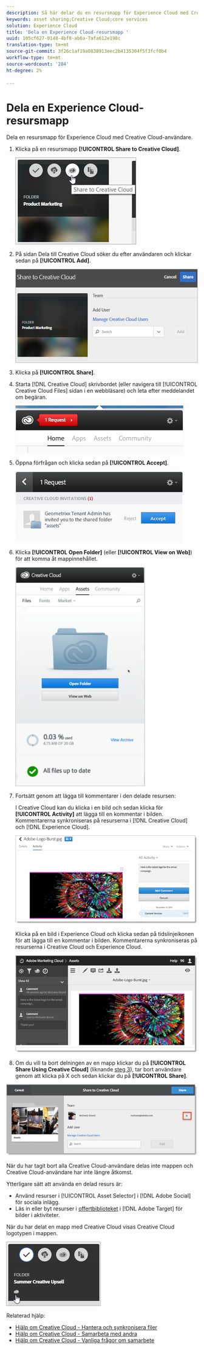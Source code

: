 ```yaml
---
description: Så här delar du en resursmapp för Experience Cloud med Creative Cloud-användare.
keywords: asset sharing;Creative Cloud;core services
solution: Experience Cloud
title: 'Dela en Experience Cloud-resursmapp '
uuid: 105cf627-0148-4bf8-ab6a-7afa612e198c
translation-type: tm+mt
source-git-commit: 3f26c1af19a0838913eec2b4135304f5f3fcf0b4
workflow-type: tm+mt
source-wordcount: '284'
ht-degree: 2%

---
```



# Dela en Experience Cloud-resursmapp

Dela en resursmapp för Experience Cloud med Creative Cloud-användare.

1. Klicka på en resursmapp **[!UICONTROL Share to Creative Cloud]**.

   ![Stegresultat](assets/asset-share-cc.png)
1. På sidan Dela till Creative Cloud söker du efter användaren och klickar sedan på **[!UICONTROL Add]**.

   ![](assets/asset-share-cc-page.png)

1. Klicka på **[!UICONTROL Share]**.
1. Starta [!DNL Creative Cloud] skrivbordet (eller navigera till [!UICONTROL Creative Cloud Files] sidan i en webbläsare) och leta efter meddelandet om begäran.

   ![](assets/cc_share_request.png)
1. Öppna förfrågan och klicka sedan på **[!UICONTROL Accept]**.

   ![Stegresultat](assets/cc_share_accept.png)
1. Klicka **[!UICONTROL Open Folder]** (eller **[!UICONTROL View on Web]**) för att komma åt mappinnehållet.

   ![Stegresultat](assets/creative_cloud_open_folder.png)
1. Fortsätt genom att lägga till kommentarer i den delade resursen:

   I Creative Cloud kan du klicka i en bild och sedan klicka för **[!UICONTROL Activity]** att lägga till en kommentar i bilden. Kommentarerna synkroniseras på resurserna i [!DNL Creative Cloud] och [!DNL Experience Cloud].

   ![](assets/asset_comment_cc.png)

   Klicka på en bild i Experience Cloud och klicka sedan på tidslinjeikonen för att lägga till en kommentar i bilden. Kommentarerna synkroniseras på resurserna i Creative Cloud och Experience Cloud.

   ![](assets/asset_comment_mac.png)

1. Om du vill ta bort delningen av en mapp klickar du på **[!UICONTROL Share Using Creative Cloud]** (liknande [steg 3](../experience-cloud-assets/t-share-creative-cloud.md#step_BA17CFA185284641A9B878BA29551996)), tar bort användare genom att klicka på X och sedan klickar du på **[!UICONTROL Share]**.

![](assets/asset_remove_user.png)

När du har tagit bort alla Creative Cloud-användare delas inte mappen och Creative Cloud-användare har inte längre åtkomst.

Ytterligare sätt att använda en delad resurs är:

* Använd resurser i [!UICONTROL Asset Selector] i [!DNL Adobe Social] för sociala inlägg.
* Läs in eller byt resurser i [offertbiblioteket](https://docs.adobe.com/help/en/target/using/experiences/offers/manage-content.html) i [!DNL Adobe Target] för bilder i aktiviteter.

När du har delat en mapp med Creative Cloud visas Creative Cloud logotypen i mappen.

![](assets/asset-cc-logo.png)

Relaterad hjälp:

* [Hjälp om Creative Cloud - Hantera och synkronisera filer](https://helpx.adobe.com/creative-cloud/help/sync-files.html)
* [Hjälp om Creative Cloud - Samarbeta med andra](https://helpx.adobe.com/creative-cloud/help/collaboration.html)
* [Hjälp om Creative Cloud - Vanliga frågor om samarbete](https://helpx.adobe.com/creative-cloud/help/collaboration-faq.html)
